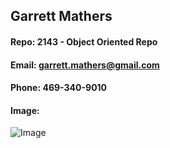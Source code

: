 ## Garrett Mathers

#### Repo: 2143 - Object Oriented Repo
#### Email: garrett.mathers@gmail.com
#### Phone: 469-340-9010
#### Image:
![Image](https://msumustangs.com/images/2021/8/17/Mathers_Garrett_6238.jpg?width=300)



